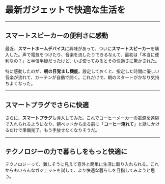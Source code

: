 # 最新ガジェットで快適な生活を

---

## スマートスピーカーの便利さに感動

最近、**スマートホームデバイス**に興味があって、ついに**スマートスピーカー**を購入した。声で電気をつけたり、音楽を流したりできるなんて、最初は「本当に便利なの？」と半信半疑だったけど、いざ使ってみるとその快適さに驚かされた。

特に感動したのが、**朝の目覚まし機能**。設定しておくと、指定した時間に優しい音楽が流れて、カーテンが自動で開く。これだけで、朝のスタートがかなり気持ちよくなった。

---

## スマートプラグでさらに快適

さらに、**スマートプラグ**も導入してみた。これでコーヒーメーカーの電源を遠隔で入れられるようになり、朝ベッドから出る前に「**コーヒー淹れて**」と話しかけるだけで準備完了。もう手放せなくなりそうだ。

---

## テクノロジーの力で暮らしをもっと快適に

テクノロジーって、難しそうに見えて意外と簡単に生活に取り入れられる。これからもいろんなガジェットを試して、より快適な暮らしを目指してみようと思う。
